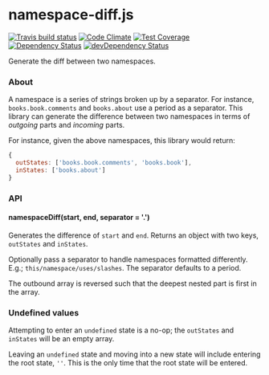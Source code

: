 # namespace-diff.js
[![Travis build status](http://img.shields.io/travis/jmeas/namespace-diff.js.svg?style=flat)](https://travis-ci.org/jmeas/namespace-diff.js)
[![Code Climate](https://codeclimate.com/github/jmeas/namespace-diff.js/badges/gpa.svg)](https://codeclimate.com/github/jmeas/namespace-diff.js)
[![Test Coverage](https://codeclimate.com/github/jmeas/namespace-diff.js/badges/coverage.svg)](https://codeclimate.com/github/jmeas/namespace-diff.js)
[![Dependency Status](https://david-dm.org/jmeas/namespace-diff.js.svg)](https://david-dm.org/jmeas/namespace-diff.js)
[![devDependency Status](https://david-dm.org/jmeas/namespace-diff.js/dev-status.svg)](https://david-dm.org/jmeas/namespace-diff.js#info=devDependencies)

Generate the diff between two namespaces.

### About

A namespace is a series of strings broken up by a separator. For instance,
`books.book.comments` and `books.about` use a period as a separator.
This library can generate the difference between two namespaces in terms of
*outgoing* parts and *incoming* parts.

For instance, given the above namespaces, this library would return:

```js
{
  outStates: ['books.book.comments', 'books.book'],
  inStates: ['books.about']
}
```

### API

#### namespaceDiff(start, end, separator = '.')

Generates the difference of `start` and `end`. Returns
an object with two keys, `outStates` and `inStates`.

Optionally pass a separator to handle namespaces formatted
differently. E.g.; `this/namespace/uses/slashes`. The
separator defaults to a period.

The outbound array is reversed such that the deepest nested
part is first in the array.

### Undefined values

Attempting to enter an `undefined` state is a no-op; the `outStates`
and `inStates` will be an empty array.

Leaving an `undefined` state and moving into a new state will include
entering the root state, `''`. This is the only time that the root
state will be entered.